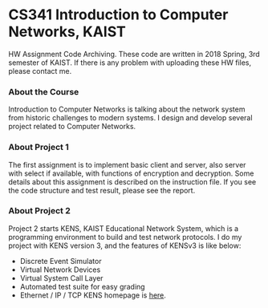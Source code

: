 # CS341 Introduction to Computer Networks, KAIST
HW Assignment Code Archiving. These code are written in 2018 Spring, 3rd semester of KAIST. If there is any problem with uploading these HW files, please contact me.

### About the Course
Introduction to Computer Networks is talking about the network system from historic challenges to modern systems. I design and develop several project related to Computer Networks.

### About Project 1
The first assignment is to implement basic client and server, also server with select if available, with functions of encryption and decryption. Some details about this assignment is described on the instruction file. If you see the code structure and test result, please see the report.

### About Project 2
Project 2 starts KENS, KAIST Educational Network System, which is a programming environment to build and test network protocols. I do my project with KENS version 3, and the features of KENSv3 is like below:
* Discrete Event Simulator
* Virtual Network Devices
* Virtual System Call Layer
* Automated test suite for easy grading
* Ethernet / IP / TCP
KENS homepage is [here](https://github.com/ANLAB-KAIST/KENSv3).
